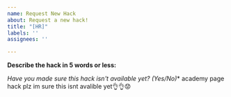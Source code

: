 ```yaml
---
name: Request New Hack
about: Request a new hack!
title: "[HR]"
labels: ''
assignees: ''

---
```


**Describe the hack in 5 words or less:**
<!-- Example: Membership Hack-->

**Have you made sure this hack isn't available yet?* (Yes/No)**
academy page hack plz im sure this isnt avalible yet👌👌😟
